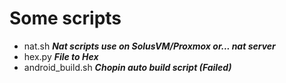 # Some scripts
- nat.sh ***Nat scripts use on SolusVM/Proxmox or... nat server***
- hex.py ***File to Hex***
- android_build.sh ***Chopin auto build script (Failed)***
